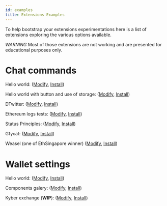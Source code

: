 ```yaml
---
id: examples
title: Extensions Examples
---
```


To help bootstrap your extensions experimentations here is a list of extensions exploring the various options available.

_WARNING_ Most of those extensions are not working and are presented for educational purposes only.

# Chat commands

Hello world: ([Modify](https://status.im/extensions/play.html?hash=QmV8JsEA2fBnjstH3MJzK5SgF9F7qNSyKLo2LapYia5pX4), [Install](https://get.status.im/extension/ipfs@QmV8JsEA2fBnjstH3MJzK5SgF9F7qNSyKLo2LapYia5pX4))

Hello world with button and use of storage: ([Modify](https://status.im/extensions/play.html?hash=QmPDUJqVKyAqQQgwTQE9NsZpX6RCkG1JF3awe2WQVuzFTr), [Install](https://get.status.im/extension/ipfs@QmPDUJqVKyAqQQgwTQE9NsZpX6RCkG1JF3awe2WQVuzFTr))

DTwitter: ([Modify](https://status.im/extensions/play.html?hash=QmZjmcwcsUefSpxnR6qqELEQTrU7xS612qxsaoBwRu1QAC), [Install](https://get.status.im/extension/ipfs@QmZjmcwcsUefSpxnR6qqELEQTrU7xS612qxsaoBwRu1QAC))

Ethereum logs tests: ([Modify](https://status.im/extensions/play.html?hash=QmaKKKUgDsJKQJ5Q9BJg8V1SRDhhiKbyyQycoExF3eehUZ), [Install](https://get.status.im/extension/ipfs@QmaKKKUgDsJKQJ5Q9BJg8V1SRDhhiKbyyQycoExF3eehUZ))

Status Principles: ([Modify](https://status.im/extensions/play.html?hash=QmcfsYnFvKXApcFTCNttpQvQKYxiMCqVx5MvsocFyrr2KA), [Install](https://get.status.im/extension/ipfs@QmcfsYnFvKXApcFTCNttpQvQKYxiMCqVx5MvsocFyrr2KA))

Gfycat: ([Modify](https://status.im/extensions/play.html?hash=Qmb1B3jXNdc9WZCcWFzpkTXtrurnKxYQFvUDhp2J4SVCCX), [Install](https://get.status.im/extension/ipfs@Qmb1B3jXNdc9WZCcWFzpkTXtrurnKxYQFvUDhp2J4SVCCX))

Weasel (one of EthSingapore winner) ([Modify](https://status.im/extensions/play.html?hash=QmZaUniGLGfjy4ggdK3Jhk3xq5b2T126zCYLjk5CTc7yiL), [Install](https://get.status.im/extension/ipfs@QmZaUniGLGfjy4ggdK3Jhk3xq5b2T126zCYLjk5CTc7yiL))

# Wallet settings

Hello world: ([Modify](https://status.im/extensions/play.html?hash=QmYnUj7v3UiP6X1YfRuhea5mXpjTGG1KKnCwFS4TKzKTpD), [Install](https://get.status.im/extension/ipfs@QmYnUj7v3UiP6X1YfRuhea5mXpjTGG1KKnCwFS4TKzKTpD))

Components galery: ([Modify](https://status.im/extensions/play.html?hash=QmXEmvhNSvAabQ8t7WX4Fz8SJ3KNh8mtLtK3985sYccjmA), [Install](https://get.status.im/extension/ipfs@QmXEmvhNSvAabQ8t7WX4Fz8SJ3KNh8mtLtK3985sYccjmA))

Kyber exchange (**WIP**): ([Modify](https://status.im/extensions/play.html?hash=QmeqDrXwwwesgb6Dj9UurtgX1VoS4h6tApxLTLU1BSD7Vo), [Install](https://get.status.im/extension/ipfs@QmeqDrXwwwesgb6Dj9UurtgX1VoS4h6tApxLTLU1BSD7Vo))
